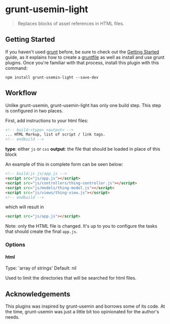 # grunt-usemin-light

> Replaces blocks of asset references in HTML files.

## Getting Started
If you haven't used [grunt][] before, be sure to check out the [Getting Started][] guide, as it explains how to create a [gruntfile][Getting Started] as well as install and use grunt plugins. Once you're familiar with that process, install this plugin with this command:

```shell
npm install grunt-usemin-light --save-dev
```

[grunt]: http://gruntjs.com/
[Getting Started]: https://github.com/gruntjs/grunt/blob/devel/docs/getting_started.md

## Workflow

Unlike grunt-usemin, grunt-usemin-light has only one build step. This step is configured in two places.

First, add instructions to your html files:

```html
<!-- build:<type> <output> -->
... HTML Markup, list of script / link tags.
<!-- endbuild -->
```

**type**: either `js` or `css`
**output**: the file that should be loaded in place of this block

An example of this in complete form can be seen below:

```html
<!-- build:js js/app.js -->
<script src="js/app.js"></script>
<script src="js/controllers/thing-controller.js"></script>
<script src="js/models/thing-model.js"></script>
<script src="js/views/thing-view.js"></script>
<!-- endbuild -->
```

which  will result in

```html
<script src="js/app.js"></script>
```

Note: only the HTML file is changed. It's up to you to configure the tasks that should create the final `app.js`.

### Options

#### html
Type: 'array of strings'
Default: nil

Used to limit the directories that will be searched for html files.

## Acknowledgements

This plugins was inspired by grunt-usemin and borrows some of its code. At the time, grunt-usemin was just a little bit too opinionated for the author's needs.